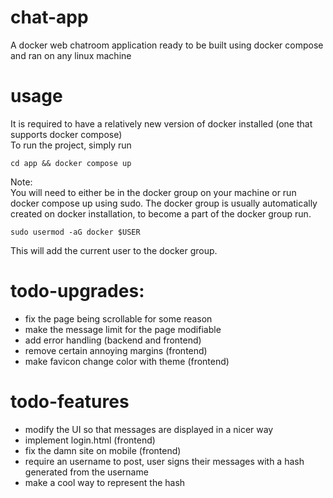 # chat-app
A docker web chatroom application ready to be built using docker compose and ran on any linux machine

# usage
It is required to have a relatively new version of docker installed (one that supports docker compose)\
To run the project, simply run 
```shell
cd app && docker compose up
```
Note:\
You will need to either be in the docker group on your machine or run docker compose up using sudo. The docker group is usually automatically created on docker installation, to become a part of the docker group run.

```shell
sudo usermod -aG docker $USER
```
This will add the current user to the docker group.

# todo-upgrades:
- fix the page being scrollable for some reason
- make the message limit for the page modifiable
- add error handling (backend and frontend)
- remove certain annoying margins (frontend)
- make favicon change color with theme (frontend)

# todo-features
- modify the UI so that messages are displayed in a nicer way
- implement login.html (frontend)
- fix the damn site on mobile (frontend)
- require an username to post, user signs their messages with a hash generated from the username
- make a cool way to represent the hash
